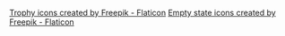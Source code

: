 <a href="https://www.flaticon.com/free-icons/trophy" title="trophy icons">Trophy icons created by Freepik - Flaticon</a>
<a href="https://www.flaticon.com/free-icons/empty-state" title="empty state icons">Empty state icons created by Freepik - Flaticon</a>
